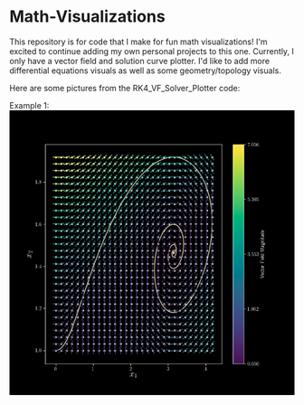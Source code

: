 # Math-Visualizations

This repository is for code that I make for fun math visualizations! I'm excited to continue adding my own personal projects to this one. Currently, I only have a vector field and solution curve plotter. I'd like to add more differential equations visuals as well as some geometry/topology visuals. 

Here are some pictures from the RK4_VF_Solver_Plotter code: 

Example 1: ![](Pictures/ODE_test_case.jpg)
